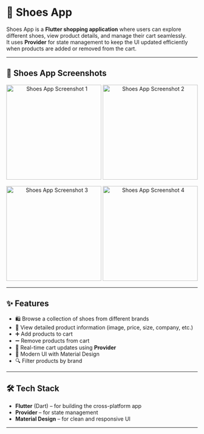 # 👟 Shoes App

Shoes App is a **Flutter shopping application** where users can explore different shoes, view product details, and manage their cart seamlessly.  
It uses **Provider** for state management to keep the UI updated efficiently when products are added or removed from the cart.

---

## 👟 Shoes App Screenshots

<p align="center">
  <img src="https://github.com/user-attachments/assets/8e1140e9-cec2-4400-b236-a32b7912721a" alt="Shoes App Screenshot 1" width="250"/>
  <img src="https://github.com/user-attachments/assets/f6c58f27-4395-432a-a33c-3dd37b6ed0a5" alt="Shoes App Screenshot 2" width="250"/>
</p>

<p align="center">
  <img src="https://github.com/user-attachments/assets/a01436ce-ec63-4a9d-ad15-95e788a82a1d" alt="Shoes App Screenshot 3" width="250"/>
  <img src="https://github.com/user-attachments/assets/2610886d-0cb6-4653-84a0-5eb15eae65b0" alt="Shoes App Screenshot 4" width="250"/>
</p>

---

## ✨ Features
- 🛍️ Browse a collection of shoes from different brands  
- 📄 View detailed product information (image, price, size, company, etc.)  
- ➕ Add products to cart  
- ➖ Remove products from cart  
- 🔄 Real-time cart updates using **Provider**  
- 🎨 Modern UI with Material Design  
- 🔍 Filter products by brand  

---

## 🛠️ Tech Stack
- **Flutter** (Dart) – for building the cross-platform app  
- **Provider** – for state management  
- **Material Design** – for clean and responsive UI  

---


